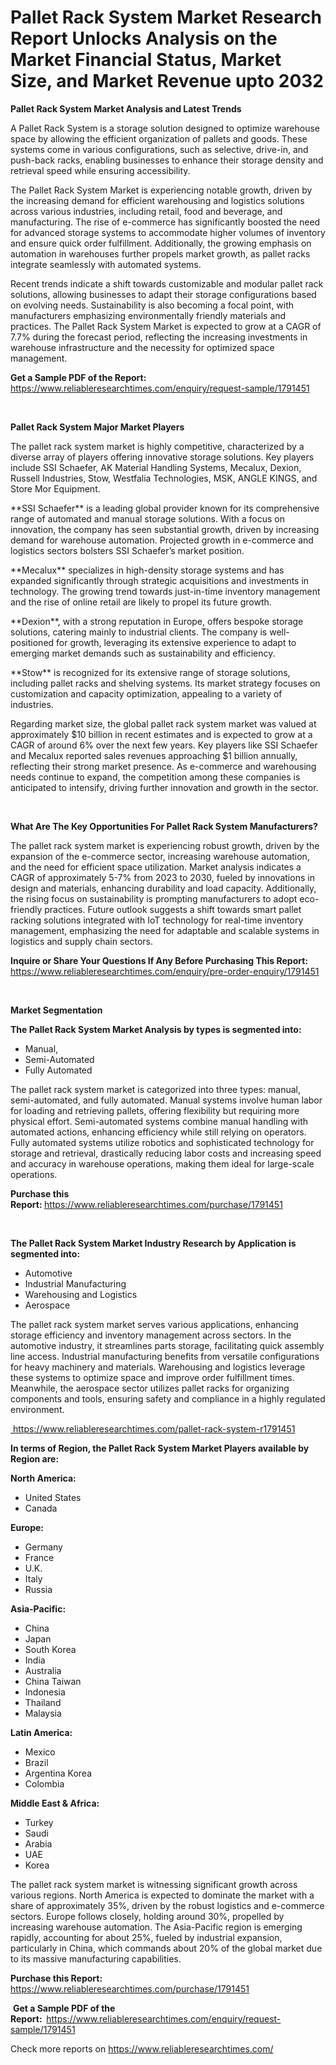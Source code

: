 <p><h1>Pallet Rack System Market Research Report Unlocks Analysis on the Market Financial Status, Market Size, and Market Revenue upto 2032</h1></p><p><strong>Pallet Rack System Market Analysis and Latest Trends</strong></p>
<p><p>A Pallet Rack System is a storage solution designed to optimize warehouse space by allowing the efficient organization of pallets and goods. These systems come in various configurations, such as selective, drive-in, and push-back racks, enabling businesses to enhance their storage density and retrieval speed while ensuring accessibility.</p><p>The Pallet Rack System Market is experiencing notable growth, driven by the increasing demand for efficient warehousing and logistics solutions across various industries, including retail, food and beverage, and manufacturing. The rise of e-commerce has significantly boosted the need for advanced storage systems to accommodate higher volumes of inventory and ensure quick order fulfillment. Additionally, the growing emphasis on automation in warehouses further propels market growth, as pallet racks integrate seamlessly with automated systems.</p><p>Recent trends indicate a shift towards customizable and modular pallet rack solutions, allowing businesses to adapt their storage configurations based on evolving needs. Sustainability is also becoming a focal point, with manufacturers emphasizing environmentally friendly materials and practices. The Pallet Rack System Market is expected to grow at a CAGR of 7.7% during the forecast period, reflecting the increasing investments in warehouse infrastructure and the necessity for optimized space management.</p></p>
<p><strong>Get a Sample PDF of the Report:&nbsp;</strong> <a href="https://www.reliableresearchtimes.com/enquiry/request-sample/1791451?utm_campaign=2740&utm_medium=2&utm_source=Github&utm_content=ia&utm_term=09042025&utm_id=pallet-rack-system">https://www.reliableresearchtimes.com/enquiry/request-sample/1791451</a></p>
<p>&nbsp;</p>
<p><strong>Pallet Rack System Major Market Players</strong></p>
<p><p>The pallet rack system market is highly competitive, characterized by a diverse array of players offering innovative storage solutions. Key players include SSI Schaefer, AK Material Handling Systems, Mecalux, Dexion, Russell Industries, Stow, Westfalia Technologies, MSK, ANGLE KINGS, and Store Mor Equipment. </p><p>**SSI Schaefer** is a leading global provider known for its comprehensive range of automated and manual storage solutions. With a focus on innovation, the company has seen substantial growth, driven by increasing demand for warehouse automation. Projected growth in e-commerce and logistics sectors bolsters SSI Schaefer’s market position.</p><p>**Mecalux** specializes in high-density storage systems and has expanded significantly through strategic acquisitions and investments in technology. The growing trend towards just-in-time inventory management and the rise of online retail are likely to propel its future growth.</p><p>**Dexion**, with a strong reputation in Europe, offers bespoke storage solutions, catering mainly to industrial clients. The company is well-positioned for growth, leveraging its extensive experience to adapt to emerging market demands such as sustainability and efficiency.</p><p>**Stow** is recognized for its extensive range of storage solutions, including pallet racks and shelving systems. Its market strategy focuses on customization and capacity optimization, appealing to a variety of industries. </p><p>Regarding market size, the global pallet rack system market was valued at approximately $10 billion in recent estimates and is expected to grow at a CAGR of around 6% over the next few years. Key players like SSI Schaefer and Mecalux reported sales revenues approaching $1 billion annually, reflecting their strong market presence. As e-commerce and warehousing needs continue to expand, the competition among these companies is anticipated to intensify, driving further innovation and growth in the sector.</p></p>
<p>&nbsp;</p>
<p><strong>What Are The Key Opportunities For Pallet Rack System Manufacturers?</strong></p>
<p><p>The pallet rack system market is experiencing robust growth, driven by the expansion of the e-commerce sector, increasing warehouse automation, and the need for efficient space utilization. Market analysis indicates a CAGR of approximately 5-7% from 2023 to 2030, fueled by innovations in design and materials, enhancing durability and load capacity. Additionally, the rising focus on sustainability is prompting manufacturers to adopt eco-friendly practices. Future outlook suggests a shift towards smart pallet racking solutions integrated with IoT technology for real-time inventory management, emphasizing the need for adaptable and scalable systems in logistics and supply chain sectors.</p></p>
<p><strong>Inquire or Share Your Questions If Any Before Purchasing This Report:</strong> <a href="https://www.reliableresearchtimes.com/enquiry/pre-order-enquiry/1791451?utm_campaign=2740&utm_medium=2&utm_source=Github&utm_content=ia&utm_term=09042025&utm_id=pallet-rack-system">https://www.reliableresearchtimes.com/enquiry/pre-order-enquiry/1791451</a></p>
<p>&nbsp;</p>
<p><strong>Market Segmentation</strong></p>
<p><strong>The Pallet Rack System Market Analysis by types is segmented into:</strong></p>
<p><ul><li>Manual,</li><li>Semi-Automated</li><li>Fully Automated</li></ul></p>
<p><p>The pallet rack system market is categorized into three types: manual, semi-automated, and fully automated. Manual systems involve human labor for loading and retrieving pallets, offering flexibility but requiring more physical effort. Semi-automated systems combine manual handling with automated actions, enhancing efficiency while still relying on operators. Fully automated systems utilize robotics and sophisticated technology for storage and retrieval, drastically reducing labor costs and increasing speed and accuracy in warehouse operations, making them ideal for large-scale operations.</p></p>
<p><strong>Purchase this Report:&nbsp;</strong><a href="https://www.reliableresearchtimes.com/purchase/1791451?utm_campaign=2740&utm_medium=2&utm_source=Github&utm_content=ia&utm_term=09042025&utm_id=pallet-rack-system">https://www.reliableresearchtimes.com/purchase/1791451</a></p>
<p>&nbsp;</p>
<p><strong>The Pallet Rack System Market Industry Research by Application is segmented into:</strong></p>
<p><ul><li>Automotive</li><li>Industrial Manufacturing</li><li>Warehousing and Logistics</li><li>Aerospace</li></ul></p>
<p><p>The pallet rack system market serves various applications, enhancing storage efficiency and inventory management across sectors. In the automotive industry, it streamlines parts storage, facilitating quick assembly line access. Industrial manufacturing benefits from versatile configurations for heavy machinery and materials. Warehousing and logistics leverage these systems to optimize space and improve order fulfillment times. Meanwhile, the aerospace sector utilizes pallet racks for organizing components and tools, ensuring safety and compliance in a highly regulated environment.</p></p>
<p><a href="https://www.reliableresearchtimes.com/pallet-rack-system-r1791451?utm_campaign=2740&utm_medium=2&utm_source=Github&utm_content=ia&utm_term=09042025&utm_id=pallet-rack-system">&nbsp;https://www.reliableresearchtimes.com/pallet-rack-system-r1791451</a></p>
<p><strong>In terms of Region, the Pallet Rack System Market Players available by Region are:</strong></p>
<p>
    <p> <strong> North America: </strong>
        <ul>
            <li>United States</li>
            <li>Canada</li>
        </ul>
        </p> 
    <p> <strong> Europe: </strong>
        <ul>
            <li>Germany</li>
            <li>France</li>
            <li>U.K.</li>
            <li>Italy</li>
            <li>Russia</li>
        </ul>
        </p> 
    <p> <strong> Asia-Pacific: </strong>
        <ul>
            <li>China</li>
            <li>Japan</li>
            <li>South Korea</li>
            <li>India</li>
            <li>Australia</li>
            <li>China Taiwan</li>
            <li>Indonesia</li>
            <li>Thailand</li>
            <li>Malaysia</li>
        </ul>
        </p> 
    <p> <strong> Latin America: </strong>
        <ul>
            <li>Mexico</li>
            <li>Brazil</li>
            <li>Argentina Korea</li>
            <li>Colombia</li>
        </ul>
        </p> 
    <p> <strong> Middle East & Africa: </strong>
        <ul>
            <li>Turkey</li>
            <li>Saudi</li>
            <li>Arabia</li>
            <li>UAE</li>
            <li>Korea</li>
        </ul>
    </p>
    </p>
<p><p>The pallet rack system market is witnessing significant growth across various regions. North America is expected to dominate the market with a share of approximately 35%, driven by the robust logistics and e-commerce sectors. Europe follows closely, holding around 30%, propelled by increasing warehouse automation. The Asia-Pacific region is emerging rapidly, accounting for about 25%, fueled by industrial expansion, particularly in China, which commands about 20% of the global market due to its massive manufacturing capabilities.</p></p>
<p><strong>Purchase this Report: </strong><a href="https://www.reliableresearchtimes.com/purchase/1791451?utm_campaign=2740&utm_medium=2&utm_source=Github&utm_content=ia&utm_term=09042025&utm_id=pallet-rack-system">https://www.reliableresearchtimes.com/purchase/1791451</a></p>
<p>&nbsp;<strong>Get a Sample PDF of the Report:&nbsp;&nbsp;</strong><a href="https://www.reliableresearchtimes.com/enquiry/request-sample/1791451?utm_campaign=2740&utm_medium=2&utm_source=Github&utm_content=ia&utm_term=09042025&utm_id=pallet-rack-system">https://www.reliableresearchtimes.com/enquiry/request-sample/1791451</a></p>
<p><strong></strong></p>
<p>Check more reports on <a href="https://www.reliableresearchtimes.com/?utm_campaign=2740&utm_medium=2&utm_source=Github&utm_content=ia&utm_term=09042025&utm_id=pallet-rack-system">https://www.reliableresearchtimes.com/</a></p>